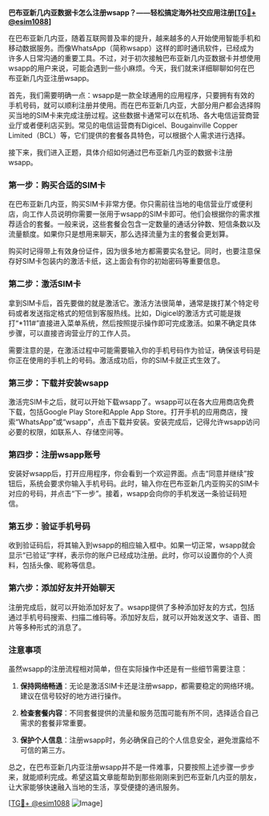 **巴布亚新几内亚数据卡怎么注册wsapp？——轻松搞定海外社交应用注册[[TG💪+ @esim1088](https://t.me/s/esim1088)]**

在巴布亚新几内亚，随着互联网普及率的提升，越来越多的人开始使用智能手机和移动数据服务。而像WhatsApp（简称wsapp）这样的即时通讯软件，已经成为许多人日常沟通的重要工具。不过，对于初次接触巴布亚新几内亚数据卡并想使用wsapp的用户来说，可能会遇到一些小麻烦。今天，我们就来详细聊聊如何在巴布亚新几内亚注册wsapp。

首先，我们需要明确一点：wsapp是一款全球通用的应用程序，只要拥有有效的手机号码，就可以顺利注册并使用。而在巴布亚新几内亚，大部分用户都会选择购买当地的SIM卡来完成注册过程。这些数据卡通常可以在机场、各大电信运营商营业厅或者便利店买到。常见的电信运营商有Digicel、Bougainville Copper Limited（BCL）等，它们提供的套餐各具特色，可以根据个人需求进行选择。

接下来，我们进入正题，具体介绍如何通过巴布亚新几内亚的数据卡注册wsapp。

### 第一步：购买合适的SIM卡

在巴布亚新几内亚，购买SIM卡非常方便。你只需前往当地的电信营业厅或便利店，向工作人员说明你需要一张用于wsapp的SIM卡即可。他们会根据你的需求推荐适合的套餐。一般来说，这些套餐会包含一定数量的通话分钟数、短信条数以及流量额度。如果你只是想用来聊天，那么选择流量为主的套餐会更划算。

购买时记得带上有效身份证件，因为很多地方都需要实名登记。同时，也要注意保存好SIM卡包装内的激活卡纸，这上面会有你的初始密码等重要信息。

### 第二步：激活SIM卡

拿到SIM卡后，首先要做的就是激活它。激活方法很简单，通常是拨打某个特定号码或者发送指定格式的短信到客服热线。比如，Digicel的激活方式可能是拨打“*111#”直接进入菜单系统，然后按照提示操作即可完成激活。如果不确定具体步骤，可以直接咨询营业厅的工作人员。

需要注意的是，在激活过程中可能需要输入你的手机号码作为验证，确保该号码是你正在使用的手机上的号码。激活成功后，你的SIM卡就正式生效了。

### 第三步：下载并安装wsapp

激活完SIM卡之后，就可以开始下载wsapp了。wsapp可以在各大应用商店免费下载，包括Google Play Store和Apple App Store。打开手机的应用商店，搜索“WhatsApp”或“wsapp”，点击下载并安装。安装完成后，记得允许wsapp访问必要的权限，如联系人、存储空间等。

### 第四步：注册wsapp账号

安装好wsapp后，打开应用程序，你会看到一个欢迎界面。点击“同意并继续”按钮后，系统会要求你输入手机号码。此时，输入你在巴布亚新几内亚购买的SIM卡对应的号码，并点击“下一步”。接着，wsapp会向你的手机发送一条验证码短信。

### 第五步：验证手机号码

收到验证码后，将其输入到wsapp的相应输入框中。如果一切正常，wsapp就会显示“已验证”字样，表示你的账户已经成功注册。此时，你可以设置你的个人资料，包括头像、昵称等信息。

### 第六步：添加好友并开始聊天

注册完成后，就可以开始添加好友了。wsapp提供了多种添加好友的方式，包括通过手机号码搜索、扫描二维码等。添加好友后，就可以开始发送文字、语音、图片等多种形式的消息了。

### 注意事项

虽然wsapp的注册流程相对简单，但在实际操作中还是有一些细节需要注意：

1. **保持网络畅通**：无论是激活SIM卡还是注册wsapp，都需要稳定的网络环境。建议在信号较好的地方进行操作。
   
2. **检查套餐内容**：不同套餐提供的流量和服务范围可能有所不同，选择适合自己需求的套餐非常重要。
   
3. **保护个人信息**：注册wsapp时，务必确保自己的个人信息安全，避免泄露给不可信的第三方。

总之，在巴布亚新几内亚注册wsapp并不是一件难事，只要按照上述步骤一步步来，就能顺利完成。希望这篇文章能帮助到那些刚刚来到巴布亚新几内亚的朋友，让大家能够快速融入当地的生活，享受便捷的通讯服务。

[[TG💪+ @esim1088](https://t.me/s/esim1088) ![Image](https://i.postimg.cc/4NQfJmqS/Snipaste-2025-05-13-00-14-12.png)]